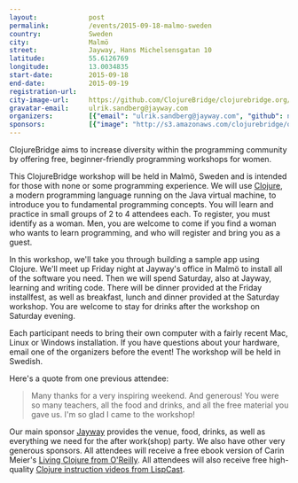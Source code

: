 ```yaml
---
layout:             post
permalink:          /events/2015-09-18-malmo-sweden
country:            Sweden
city:               Malmö
street:             Jayway, Hans Michelsensgatan 10
latitude:           55.6126769
longitude:          13.0034835
start-date:         2015-09-18
end-date:           2015-09-19
registration-url:
city-image-url:     https://github.com/ClojureBridge/clojurebridge.org/raw/master/app/assets/images/events/malmo-sweden.jpg
gravatar-email:     ulrik.sandberg@jayway.com
organizers:         [{"email": "ulrik.sandberg@jayway.com", "github": null, "name": "Ulrik Sandberg", "twitter": "ulsa"}, {"email": "katarina.hallberg@jayway.com", "github": null, "name": "Katarina Hallberg", "twitter": "ClojureBridgeOS"}]
sponsors:           [{"image": "http://s3.amazonaws.com/clojurebridge/original/38/jayway_logo.png?1430146682", "name": "Jayway", "url": "http://www.jayway.com/"}, {"image": "http://s3.amazonaws.com/clojurebridge/original/53/LispCast.png?1439841575", "name": "LispCast", "url": "http://www.purelyfunctional.tv/"}, {"image": "http://s3.amazonaws.com/clojurebridge/original/58/oreilly.jpg?1440421506", "name": "O'Reilly Media", "url": "http://www.oreilly.com/"}]
---
```


ClojureBridge aims to increase diversity within the programming community by offering free, beginner-friendly programming workshops for women.

This ClojureBridge workshop will be held in Malmö, Sweden and is intended for those with none or some programming experience. We will use [Clojure](http://clojure.org/), a modern programming language running on the Java virtual machine, to introduce you to fundamental programming concepts. You will learn and practice in small groups of 2 to 4 attendees each. To register, you must identify as a woman. Men, you are welcome to come if you find a woman who wants to learn programming, and who will register and bring you as a guest.

In this workshop, we'll take you through building a sample app using Clojure. We'll meet up Friday night at Jayway's office in Malmö to install all of the software you need. Then we will spend Saturday, also at Jayway, learning and writing code. There will be dinner provided at the Friday installfest, as well as breakfast, lunch and dinner provided at the Saturday workshop. You are welcome to stay for drinks after the workshop on Saturday evening.

Each participant needs to bring their own computer with a fairly recent Mac, Linux or Windows installation. If you have questions about your hardware, email one of the organizers before the event! The workshop will be held in Swedish.

Here's a quote from one previous attendee:

> Many thanks for a very inspiring weekend. And generous! You were so many teachers,
> all the food and drinks, and all the free material you gave us. I'm so glad I came to the workshop!

Our main sponsor [Jayway](http://www.jayway.com/) provides the venue, food, drinks, as well as everything we need for the after work(shop) party. We also have other very generous sponsors. All attendees will receive a free ebook version of Carin Meier's [Living Clojure from O'Reilly](http://shop.oreilly.com/product/0636920034292.do). All attendees will also receive free high-quality [Clojure instruction videos from LispCast](http://www.purelyfunctional.tv/).
